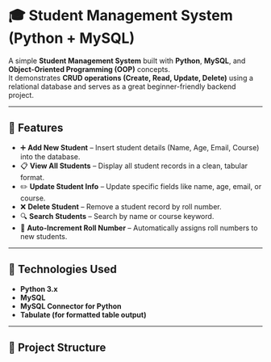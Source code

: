 # 🎓 Student Management System (Python + MySQL)

A simple **Student Management System** built with **Python**, **MySQL**, and **Object-Oriented Programming (OOP)** concepts.  
It demonstrates **CRUD operations (Create, Read, Update, Delete)** using a relational database and serves as a great beginner-friendly backend project.

---

## 🚀 Features

- ➕ **Add New Student** – Insert student details (Name, Age, Email, Course) into the database.  
- 📋 **View All Students** – Display all student records in a clean, tabular format.  
- ✏️ **Update Student Info** – Update specific fields like name, age, email, or course.  
- ❌ **Delete Student** – Remove a student record by roll number.  
- 🔍 **Search Students** – Search by name or course keyword.  
- 🧱 **Auto-Increment Roll Number** – Automatically assigns roll numbers to new students.

---

## 🧠 Technologies Used

- **Python 3.x**
- **MySQL**
- **MySQL Connector for Python**
- **Tabulate (for formatted table output)**

---

## 🧩 Project Structure

